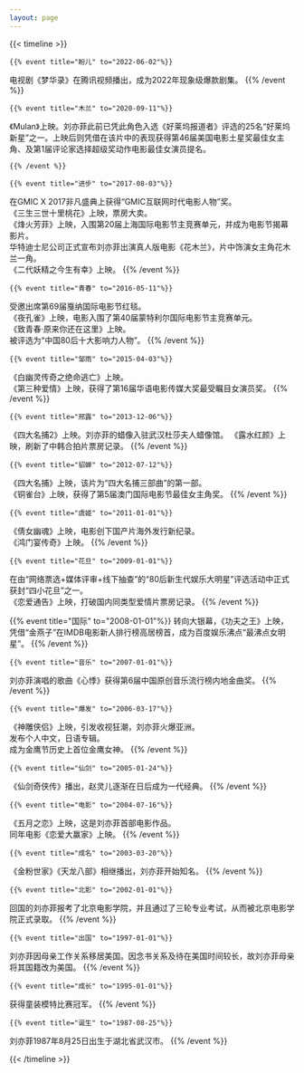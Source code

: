 ```yaml
---
layout: page
---
```


{{< timeline >}}

    {{% event title="盼儿" to="2022-06-02"%}}
电视剧《梦华录》在腾讯视频播出，成为2022年现象级爆款剧集。
    {{% /event %}}

    {{% event title="木兰" to="2020-09-11"%}}
《Mulan》上映。刘亦菲此前已凭此角色入选《好莱坞报道者》评选的25名“好莱坞新星”之一。上映后则凭借在该片中的表现获得第46届美国电影土星奖最佳女主角、及第1届评论家选择超级奖动作电影最佳女演员提名。

    {{% /event %}}

    {{% event title="进步" to="2017-08-03"%}}
在GMIC X 2017非凡盛典上获得“GMIC互联网时代电影人物”奖。<br>
《三生三世十里桃花》上映，票房大卖。<br>
《烽火芳菲》上映，入围第20届上海国际电影节主竞赛单元，并成为电影节揭幕影片。<br>
华特迪士尼公司正式宣布刘亦菲出演真人版电影《花木兰》，片中饰演女主角花木兰一角。<br>
《二代妖精之今生有幸》上映。
    {{% /event %}}

    {{% event title="青春" to="2016-05-11"%}}
受邀出席第69届戛纳国际电影节红毯。<br>
《夜孔雀》上映，电影入围了第40届蒙特利尔国际电影节主竞赛单元。<br>
《致青春·原来你还在这里》上映。<br>
被评选为“中国80后十大影响力人物”。
    {{% /event %}}


    {{% event title="邹雨" to="2015-04-03"%}}
《白幽灵传奇之绝命逃亡》上映。<br>
《第三种爱情》上映，获得了第16届华语电影传媒大奖最受瞩目女演员奖。
    {{% /event %}}



    {{% event title="邢露" to="2013-12-06"%}}
《四大名捕2》上映。刘亦菲的蜡像入驻武汉杜莎夫人蜡像馆。
《露水红颜》上映，刷新了中韩合拍片票房记录。
    {{% /event %}}

    {{% event title="貂蝉" to="2012-07-12"%}}
《四大名捕》上映，该片为“四大名捕三部曲”的第一部。<br>
《铜雀台》上映，获得了第5届澳门国际电影节最佳女主角奖。
    {{% /event %}}

    {{% event title="虞姬" to="2011-01-01"%}}
《倩女幽魂》上映，电影创下国产片海外发行新纪录。<br>
《鸿门宴传奇》上映。
    {{% /event %}}


    {{% event title="花旦" to="2009-01-01"%}}
在由“网络票选+媒体评审+线下抽查”的“80后新生代娱乐大明星”评选活动中正式获封“四小花旦”之一。<br>
《恋爱通告》上映，打破国内同类型爱情片票房记录。
    {{% /event %}}



   {{% event title="国际" to="2008-01-01"%}}
转向大银幕，《功夫之王》上映，凭借“金燕子”在IMDB电影新人排行榜高居榜首，成为百度娱乐沸点“最沸点女明星”。
    {{% /event %}}

    {{% event title="音乐" to="2007-01-01"%}}
刘亦菲演唱的歌曲《心悸》获得第6届中国原创音乐流行榜内地金曲奖。
    {{% /event %}}

    {{% event title="爆发" to="2006-03-17"%}}
《神雕侠侣》上映，引发收视狂潮，刘亦菲火爆亚洲。<br>
发布个人中文，日语专辑。<br>
成为金鹰节历史上首位金鹰女神。
    {{% /event %}}

    {{% event title="仙剑" to="2005-01-24"%}}
《仙剑奇侠传》播出，赵灵儿逐渐在日后成为一代经典。
    {{% /event %}}

    {{% event title="电影" to="2004-07-16"%}}
《五月之恋》上映，这是刘亦菲首部电影作品。<br>
同年电影《恋爱大赢家》上映。
    {{% /event %}}

    {{% event title="成名" to="2003-03-20"%}}
《金粉世家》《天龙八部》相继播出，刘亦菲开始知名。
    {{% /event %}}

    {{% event title="北影" to="2002-01-01"%}}
回国的刘亦菲报考了北京电影学院，并且通过了三轮专业考试，从而被北京电影学院正式录取。
    {{% /event %}}


    {{% event title="出国" to="1997-01-01"%}}
刘亦菲因母亲工作关系移居美国。因念书关系及待在美国时间较长，故刘亦菲母亲将其国籍改为美国。
    {{% /event %}}


    {{% event title="成长" to="1995-01-01"%}}
获得童装模特比赛冠军。
    {{% /event %}}

    {{% event title="诞生" to="1987-08-25"%}}
刘亦菲1987年8月25日出生于湖北省武汉市。
    {{% /event %}}

{{< /timeline >}}
